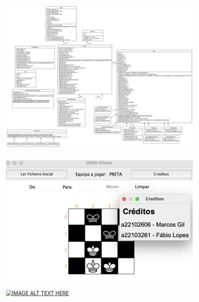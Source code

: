 ![](diagrama.png?raw=true "Diagrama UML")
-
![](authors.png?raw=true "Autores")
---
[![IMAGE ALT TEXT HERE](https://img.youtube.com/vi/yn_a5abOvRo/0.jpg)]([https://www.youtube.com/watch?v=YOUTUBE_VIDEO_ID_HERE](https://youtu.be/yn_a5abOvRo?si=e0BQAvVe2QUetolw)https://youtu.be/yn_a5abOvRo?si=e0BQAvVe2QUetolw)
